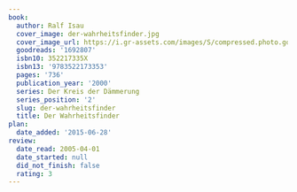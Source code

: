 ```yaml
---
book:
  author: Ralf Isau
  cover_image: der-wahrheitsfinder.jpg
  cover_image_url: https://i.gr-assets.com/images/S/compressed.photo.goodreads.com/books/1186999444l/1692807.jpg
  goodreads: '1692807'
  isbn10: 352217335X
  isbn13: '9783522173353'
  pages: '736'
  publication_year: '2000'
  series: Der Kreis der Dämmerung
  series_position: '2'
  slug: der-wahrheitsfinder
  title: Der Wahrheitsfinder
plan:
  date_added: '2015-06-28'
review:
  date_read: 2005-04-01
  date_started: null
  did_not_finish: false
  rating: 3
---
```

